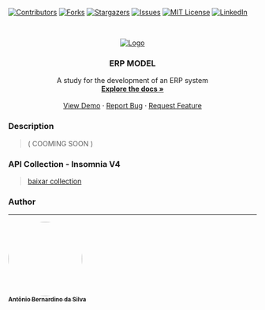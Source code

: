 [![Contributors][contributors-shield]][contributors-url]
[![Forks][forks-shield]][forks-url]
[![Stargazers][stars-shield]][stars-url]
[![Issues][issues-shield]][issues-url]
[![MIT License][license-shield]][license-url]
[![LinkedIn][linkedin-shield]][linkedin-url]

<!-- PROJECT LOGO -->
<br />
<p align="center">
  <a href="https://github.com/Tonybsilva-dev/SocialHeat">
    <img src="https://i.imgur.com/L2P1ubu.png" alt="Logo">
  </a>

  <h3 align="center">ERP MODEL</h3>

  <p align="center">
    A study for the development of an ERP system
    <br />
    <a href="https://github.com/Asynnc/ERP-backend/wiki"><strong>Explore the docs »</strong></a>
    <br />
    <br />
    <a href="https://github.com/Asynnc/ERP">View Demo</a>
    ·
    <a href="https://github.com/Asynnc/ERP/issues">Report Bug</a>
    ·
    <a href="https://github.com/Asynnc/ERP/issues">Request Feature</a>
  </p>
</p>

### Description

> ( COOMING SOON )


### API Collection - Insomnia V4

> [baixar collection](https://drive.google.com/file/d/1dK3p0T46ua_jRL8-hpXV410yc6dpOEE8/view?usp=sharing)

<!-- CONTACT -->
### Author
---

<a href="https://dev.to/tonybsilvadev">
 <img style="border-radius: 50%;" src="https://avatars.githubusercontent.com/u/54373473?v=4" width="150px;" alt=""/>
 <br />
 <sub><b>Antônio Bernardino da Silva</b></sub></a> <a href="https://dev.to/tonybsilvadev/" title="Medium".</a>

<!-- MARKDOWN LINKS & IMAGES -->
<!-- https://www.markdownguide.org/basic-syntax/#reference-style-links -->
[contributors-shield]: https://img.shields.io/github/contributors/Asynnc/ERP.svg?style=for-the-badge
[contributors-url]: https://github.com/Asynnc/ERP/graphs/contributors
[forks-shield]: https://img.shields.io/github/forks/Asynnc/ERP.svg?style=for-the-badge
[forks-url]: https://github.com/Asynnc/ERP/network/members
[stars-shield]: https://img.shields.io/github/stars/Asynnc/ERP.svg?style=for-the-badge
[stars-url]: https://github.com/Asynnc/ERP/stargazers
[issues-shield]: https://img.shields.io/github/issues/Asynnc/ERP.svg?style=for-the-badge
[issues-url]: https://github.com/Asynnc/ERP/issues
[license-shield]: https://img.shields.io/github/license/Asynnc/ERP.svg?style=for-the-badge
[license-url]: https://github.com/Asynnc/ERP/blob/master/LICENSE.md
[linkedin-shield]: https://img.shields.io/badge/-LinkedIn-black.svg?style=for-the-badge&logo=linkedin&colorB=555
[linkedin-url]: https://linkedin.com/in/tony-silva/
